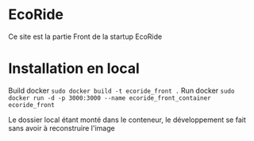 # EcoRide
Ce site est la partie Front de la startup EcoRide

# Installation en local
Build docker
`sudo docker build -t ecoride_front .`
Run docker
`sudo docker run -d -p 3000:3000 --name ecoride_front_container ecoride_front`

Le dossier local étant monté dans le conteneur, le développement se fait sans avoir à reconstruire l'image